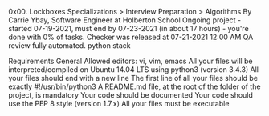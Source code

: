 0x00. Lockboxes
 Specializations > Interview Preparation > Algorithms
 By Carrie Ybay, Software Engineer at Holberton School
 Ongoing project - started 07-19-2021, must end by 07-23-2021 (in about 17 hours) - you're done with 0% of tasks.
 Checker was released at 07-21-2021 12:00 AM
 QA review fully automated.
 python stack

Requirements
General
Allowed editors: vi, vim, emacs
All your files will be interpreted/compiled on Ubuntu 14.04 LTS using python3 (version 3.4.3)
All your files should end with a new line
The first line of all your files should be exactly #!/usr/bin/python3
A README.md file, at the root of the folder of the project, is mandatory
Your code should be documented
Your code should use the PEP 8 style (version 1.7.x)
All your files must be executable